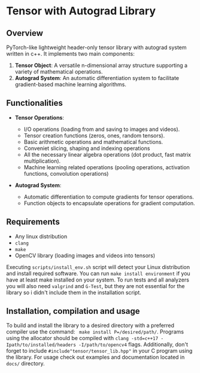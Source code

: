 # Tensor with Autograd Library
## Overview
PyTorch-like lightweight header-only tensor library with autograd system written in c++. It implements two main components:
1. **Tensor Object**: A versatile n-dimensional array structure supporting a variety of mathematical operations.
2. **Autograd System**: An automatic differentiation system to facilitate gradient-based machine learning algorithms.

## Functionalities
* **Tensor Operations**:
  - I/O operations (loading from and saving to images and videos).
  - Tensor creation functions (zeros, ones, random tensors).
  - Basic arithmetic operations and mathematical functions.
  - Conveniet slicing, shaping and indexing operations
  - All the necessary linear algebra operations (dot product, fast matrix multiplication).
  - Machine learning related operations (pooling operations, activation functions, convolution operations)

* **Autograd System**:
  - Automatic differentiation to compute gradients for tensor operations.
  - Function objects to encapsulate operations for gradient computation.

## Requirements
* Any linux distribution
* `clang`
* `make`
* OpenCV library (loading images and videos into tensors)

Executing `scripts/install_env.sh` script will detect your Linux distribution and install required software. You can run `make install environment` if you have at least make installed on your system. To run tests and all analyzers you will also need `valgrind` and `G-Test`, but they are not essential for the library so i didn't include them in the installation script.

## Installation, compilation and usage

To build and install the library to a desired directory with a preferred compiler use the command: ``` make install P=/desired/path/```. Programs using the allocator should be compiled with `clang -std=c++17 -Ipath/to/installed/headers -I/path/to/opencv4` flags. Additionally, don't forget to include `#include"tensor/tensor_lib.hpp"` in your C program using the library. For usage check out examples and documentation located in `docs/` directory.
